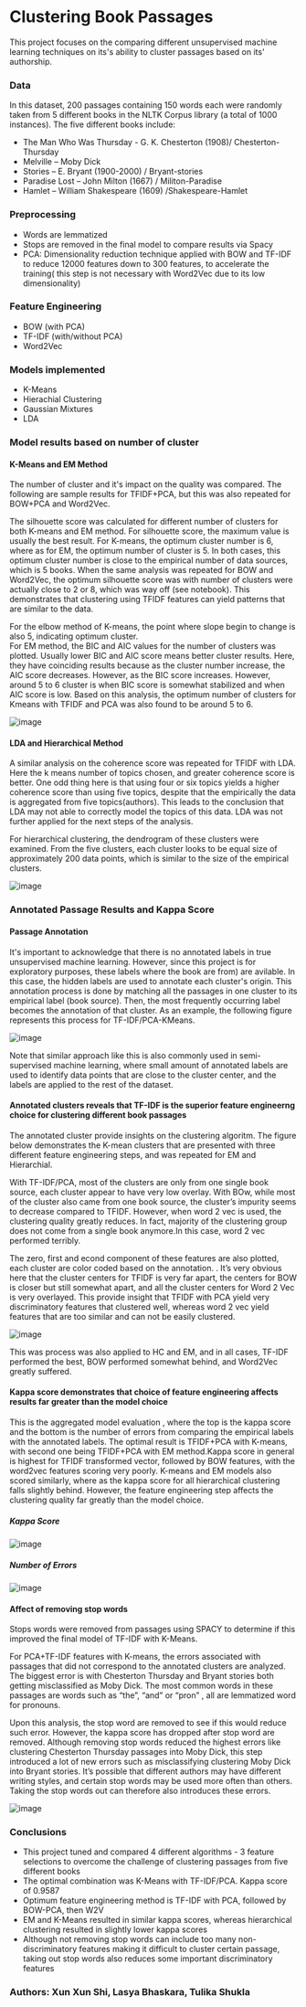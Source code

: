 # Clustering Book Passages
This project focuses on the comparing different unsupervised machine learning techniques on its's ability to cluster passages based on its' authorship. 

### Data 
In this dataset, 200 passages containing 150 words each were randomly taken from 5 different books in the NLTK Corpus library (a total of 1000 instances). The five different books include:
 - The Man Who Was Thursday - G. K. Chesterton (1908)/ Chesterton-Thursday 
 - Melville – Moby Dick
 - Stories – E. Bryant (1900-2000) / Bryant-stories  
 - Paradise Lost – John Milton (1667) / Militon-Paradise 
 - Hamlet – William Shakespeare (1609) /Shakespeare-Hamlet
 
### Preprocessing 
* Words are lemmatized 
* Stops are removed in the final model to compare results via Spacy 
* PCA: Dimensionality reduction technique applied with BOW and TF-IDF to reduce 12000 features down to 300 features, to accelerate the training( this step is not necessary with Word2Vec due to its low dimensionality)  
### Feature Engineering 
* BOW  (with PCA) 
* TF-IDF (with/without PCA)
* Word2Vec  
### Models implemented 
* K-Means 
* Hierachial Clustering 
* Gaussian Mixtures 
* LDA 
### Model results based on number of cluster 
#### K-Means and EM Method 
The number of cluster and it's impact on the quality was compared. The following are sample results for TFIDF+PCA, but this was also repeated for BOW+PCA and Word2Vec. 

The silhouette score  was calculated for different number of clusters for both K-means and EM method. For silhouette score, the maximum value is usually the best result. For K-means, the optimum cluster number is 6, where as for EM, the optimum number of cluster is 5. In both cases, this optimum cluster number is close to the empirical number of data sources, which is 5 books. When the same analysis was repeated for BOW and Word2Vec, the optimum silhouette score was with number of clusters were actually close to 2 or 8, which was way off (see notebook). This demonstrates that clustering using TFIDF features can yield patterns that are similar to the data. 

For the elbow method of K-means, the point where slope begin to change is also 5, indicating optimum cluster.  
For EM method, the BIC and AIC values for the number of clusters was plotted. Usually lower BIC and AIC score means better cluster results. Here, they have coinciding results because as the cluster number increase, the AIC score decreases. However, as the BIC score increases. However, around 5 to 6 cluster is when BIC score is somewhat stabilized and when AIC score is low. Based on this analysis, the optimum number of clusters for Kmeans with TFIDF and PCA was also found to be around 5 to 6. 

![image](https://user-images.githubusercontent.com/29676594/115329622-8b3e9980-a160-11eb-87df-275c4b907c3f.png)
#### LDA and Hierarchical Method 
A similar analysis on the coherence score was repeated for TFIDF with LDA. Here the k means number of topics chosen, and greater coherence score is better. One odd thing here is that using four or six topics yields a higher coherence score than using five topics, despite that the empirically the data is aggregated from five topics(authors).  This leads to the conclusion that LDA may not able to correctly model the topics of this data. LDA was not further applied for the next steps of the analysis. 

For hierarchical clustering, the dendrogram of these clusters were examined. From the five clusters, each cluster looks to be equal size of approximately 200 data points, which is similar to the size of the empirical clusters.  

![image](https://user-images.githubusercontent.com/29676594/115330050-57b03f00-a161-11eb-8800-c6e71f98724d.png)

### Annotated Passage Results and Kappa Score 
#### Passage Annotation 
It's important to acknowledge that there is no annotated labels in true unsupervised machine learning. However, since this project is for exploratory purposes, these labels where the book are from) are avilable. In this case, the hidden labels are used to annotate each cluster's origin. This annotation process is done by matching all the passages in one cluster to its empirical label (book source). Then, the most frequently occurring label becomes the annotation of that cluster. As an example, the following figure represents this process for TF-IDF/PCA-KMeans.



![image](https://user-images.githubusercontent.com/29676594/115331024-2769a000-a163-11eb-8d0f-899aec3b8ec0.png)

Note that similar approach like this is also commonly used in semi-supervised machine learning, where small amount of annotated labels are used to identify data points that are close to the cluster center, and the labels are applied to the rest of the dataset.

#### Annotated clusters reveals that TF-IDF is the superior feature engineerng choice for clustering different book passages

The annotated cluster provide insights on the clustering algoritm. The figure below demonstrates the K-mean clusters that are presented with three different feature engineering steps, and was repeated for EM and Hierarchial. 

With TF-IDF/PCA, most of the clusters are only from one single book source, each cluster appear to have very low overlay. With BOw, while most of the cluster also came from one book source, the cluster’s impurity seems to decrease compared to TFIDF. However, when word 2 vec is used, the clustering quality greatly reduces. In fact, majority of the clustering group does not come from a single book anymore.In this case, word 2 vec performed terribly. 

The zero, first and econd component of these features are also plotted, each cluster are color coded based on the annotation. . It’s very obvious here that the cluster centers for TFIDF is very far apart, the centers for BOW is closer but still somewhat apart, and all the cluster centers for Word 2 Vec is very overlayed. This provide insight that TFIDF with PCA yield very discriminatory features that clustered well, whereas word 2 vec yield features that are too similar and can not be easily clustered. 


![image](https://user-images.githubusercontent.com/29676594/115331105-5253f400-a163-11eb-8bda-c8c44bcced1b.png)

This was process was also applied to HC and EM, and in all cases, TF-IDF performed the best, BOW performed somewhat behind, and Word2Vec greatly suffered. 


#### Kappa score demonstrates that choice of feature engineering affects results far greater than the model choice 
This is the aggregated model evaluation , where the top is the kappa score and the bottom is the number of errors from comparing the empirical labels with the annotated labels. The optimal result is TFIDF+PCA with K-means, with second one being TFIDF+PCA with EM method.Kappa score in general is highest for TFIDF transformed vector, followed by BOW features, with the word2vec features scoring very poorly. K-means and EM models also scored similarly, where as the kappa score for all  hierarchical clustering falls slightly behind. However, the feature engineering step affects the clustering quality far greatly than the model choice. 

##### Kappa Score

![image](https://user-images.githubusercontent.com/29676594/115331836-aad7c100-a164-11eb-9961-287936b65156.png)

##### Number of Errors  

![image](https://user-images.githubusercontent.com/29676594/115332023-0904a400-a165-11eb-9551-09aefda4c0fa.png)


#### Affect of removing stop words
Stops words were removed from passages using SPACY to determine if this improved the final model of TF-IDF with K-Means. 
 
For PCA+TF-IDF features with K-means, the errors associated with passages that did not correspond to the annotated clusters are analyzed. The biggest error is with Chesterton Thursday and Bryant stories both getting misclassified as Moby Dick. The most common words in these passages are words such as “the”, “and” or “pron” , all are lemmatized word for pronouns. 

Upon this analysis, the stop word are removed to see if this would reduce such error. However, the kappa score has dropped after stop word are removed. Although removing stop words reduced the highest errors like clustering Chesterton Thursday passages into Moby Dick, this step introduced a lot of new errors such as misclassifying clustering Moby Dick into Bryant stories.  It’s possible that different authors may have different writing styles, and certain stop words may be used more often than others. Taking the stop words out can therefore also introduces these errors.    

![image](https://user-images.githubusercontent.com/29676594/115332423-c8f1f100-a165-11eb-8f25-f53908169798.png)



### Conclusions 
* This project tuned and compared 4 different algorithms -  3 feature selections to overcome the challenge of clustering passages from five different books 
* The optimal combination was K-Means with TF-IDF/PCA. Kappa score of 0.9587
* Optimum feature engineering method is TF-IDF with PCA, followed by BOW-PCA, then W2V
* EM and K-Means resulted in similar kappa scores, whereas hierarchical clustering resulted in slightly lower kappa scores 
* Although not removing stop words can include too many non-discriminatory features making it difficult to cluster certain passage, taking out stop words also reduces some important discriminatory features  



### Authors: Xun Xun Shi, Lasya Bhaskara, Tulika Shukla 
